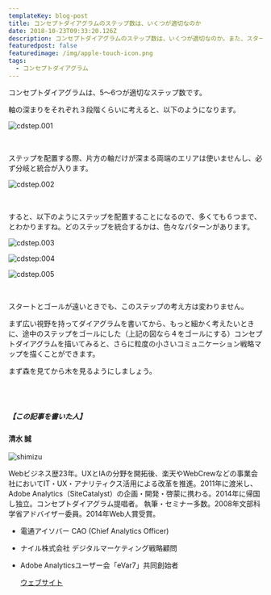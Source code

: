 ```yaml
---
templateKey: blog-post
title: コンセプトダイアグラムのステップ数は、いくつが適切なのか
date: 2018-10-23T09:33:20.126Z
description: コンセプトダイアグラムのステップ数は、いくつが適切なのか。また、スタートとゴールが遠いときは、その分ステップも多くなるのか、解説します。
featuredpost: false
featuredimage: /img/apple-touch-icon.png
tags:
  - コンセプトダイアグラム
---
```

コンセプトダイアグラムは、5〜6つが適切なステップ数です。

軸の深まりをそれぞれ３段階くらいに考えると、以下のようになります。

![cdstep.001](/img/cd_steps_001-1024x576.jpeg)

<br>

ステップを配置する際、片方の軸だけが深まる両端のエリアは使いませんし、必ず分岐と統合が入ります。

![cdstep.002](/img/cd_steps_002-1024x576.jpg)

<br>

すると、以下のようにステップを配置することになるので、多くても６つまで、とわかりますね。どのステップを統合するかは、色々なパターンがあります。

![cdstep.003](/img/cd_steps_003-1024x576.jpg)

![cdstep:004](/img/cd_steps_004-1024x576.jpg)

![cdstep.005](/img/cd_steps_005-1024x576.jpg)

<br>

スタートとゴールが遠いときでも、このステップの考え方は変わりません。

まず広い視野を持ってダイアグラムを書いてから、もっと細かく考えたいときに、途中のステップをゴールにした（上記の図なら４をゴールにする）コンセプトダイアグラムを描いてみると、さらに粒度の小さいコミュニケーション戦略マップを描くことができます。

まず森を見てから木を見るようにしましょう。

##### <br><br><br>【この記事を書いた人】

#### 清水 誠

![shimizu](/img/5738324495f437482a1b7a73b4a3fa02.png)

Webビジネス歴23年。UXとIAの分野を開拓後、楽天やWebCrewなどの事業会社においてIT・UX・アナリティクス活用による改革を推進。2011年に渡米し、Adobe Analytics（SiteCatalyst）の企画・開発・啓蒙に携わる。2014年に帰国し独立。コンセプトダイアグラム提唱者。
執筆・セミナー多数。2008年文部科学省アドバイザー委員。2014年Web人賞受賞。

* 電通アイソバー CAO (Chief Analytics Officer)
* ナイル株式会社 デジタルマーケティング戦略顧問
* Adobe Analyticsユーザー会「eVar7」共同創始者

  [ウェブサイト](https://makoto-shimizu.com/)